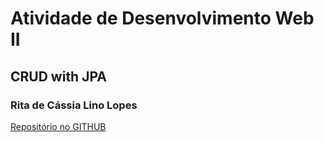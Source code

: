 # Atividade de Desenvolvimento Web II
## CRUD with JPA
### Rita de Cássia Lino Lopes


[Repositório no GITHUB](https://github.com/ritallopes/web2-papel-jpa/)
